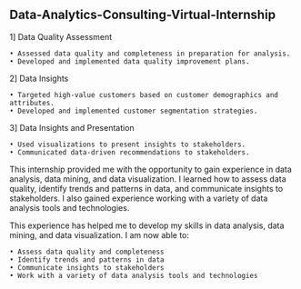  ## Data-Analytics-Consulting-Virtual-Internship
 
1] Data Quality Assessment

    • Assessed data quality and completeness in preparation for analysis.
    • Developed and implemented data quality improvement plans.
2] Data Insights

    • Targeted high-value customers based on customer demographics and attributes.
    • Developed and implemented customer segmentation strategies.
3] Data Insights and Presentation

    • Used visualizations to present insights to stakeholders.
    • Communicated data-driven recommendations to stakeholders.

This internship provided me with the opportunity to gain experience in data analysis, data mining, and data visualization. I learned how to assess data quality, identify trends and patterns in data, and communicate insights to stakeholders. I also gained experience working with a variety of data analysis tools and technologies.

This experience has helped me to develop my skills in data analysis, data mining, and data visualization. I am now able to:

    • Assess data quality and completeness
    • Identify trends and patterns in data
    • Communicate insights to stakeholders
    • Work with a variety of data analysis tools and technologies
